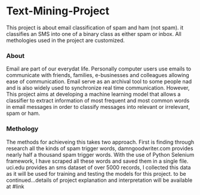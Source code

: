 # Text-Mining-Project
This project is about email classification of spam and ham (not spam). it classifies an SMS into one of a binary class as either spam or inbox. All methologies used in the project are customized. 
### About
Email are part of our everydat life. Personally computer users use emails to communicate with friends, families, e-businesses and colleagues allowing ease of communication. Email serve as an archival tool to some people nad and is also widely used to synchronize real time communication. However, This project aims at developing a machine learning model that allows a classifier to extract information of most frequent and most common words in email messages in order to classify messages into relevant or irrelevant, spam or ham.
### Methology
The methods for achieveing this takes two approach. First is finding through research all the kinds of spam trigger words, damngoodwriter.com provides nearly half a thousand spam trigger words. With the use of Python Selenium framework, I have scraped all these words and saved them in a single file. uci.edu provides an sms dataset of over 5000 records, I collected this data as it will be used for training and testing the models for this project. to be continued...details of project explanation and interpretation will be available at #link
